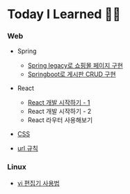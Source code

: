 # Today I Learned 👩‍💻


### Web
- Spring
  - [Spring legacy로 쇼핑몰 페이지 구현](https://github.com/sanga327/Spring_shopping_board)
  - [Springboot로 게시판 CRUD 구현](https://github.com/sanga327/Spring-boot-board)

- React
  - [React 개발 시작하기 - 1](https://github.com/sanga327/TIL/blob/main/Web/React/document/React%20%EA%B0%9C%EB%B0%9C%20%EC%8B%9C%EC%9E%91%ED%95%98%EA%B8%B0%201.md)
  - React 개발 시작하기 - 2
  - React 라우터 사용해보기

- [CSS](https://github.com/sanga327/TIL/blob/main/Web/CSS/README.md)
- [url 규칙](https://github.com/sanga327/TIL/tree/main/Web/Basic)


### Linux
- [vi 편집기 사용법](https://github.com/sanga327/TIL/blob/main/Linux/vi_manual.md)
